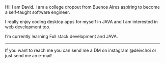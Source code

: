 Hi! I am David. I am a college dropout from Buenos Aires aspiring to become a self-taught software engineer.

I really enjoy coding desktop apps for myself in JAVA and I am interested in web development too.

I’m currently learning Full stack development and JAVA.

-----------------

If you want to reach me you can send me a DM on instagram @deivchoi or just send me an e-mail!

<!---
choidavid4/choidavid4 is a ✨ special ✨ repository because its `README.md` (this file) appears on your GitHub profile.
You can click the Preview link to take a look at your changes.
--->
